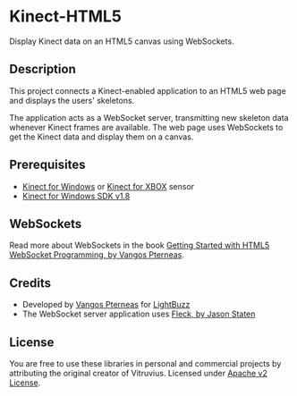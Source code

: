 Kinect-HTML5
============

Display Kinect data on an HTML5 canvas using WebSockets.

Description
---
This project connects a Kinect-enabled application to an HTML5 web page and displays the users' skeletons.

The application acts as a WebSocket server, transmitting new skeleton data whenever Kinect frames are available. The web page uses WebSockets to get the Kinect data and display them on a canvas.

Prerequisites
---
* [Kinect for Windows](http://amzn.to/1k7rquZ) or [Kinect for XBOX](http://amzn.to/1dO0R0s) sensor
* [Kinect for Windows SDK v1.8](http://go.microsoft.com/fwlink/?LinkID=323588)

WebSockets
---
Read more about WebSockets in the book [Getting Started with HTML5 WebSocket Programming, by Vangos Pterneas](http://amzn.to/19cvMj9).

Credits
---
* Developed by [Vangos Pterneas](http://pterneas.com) for [LightBuzz](http://lightbuzz.com)
* The WebSocket server application uses [Fleck, by Jason Staten](https://github.com/statianzo/Fleck)

License
---
You are free to use these libraries in personal and commercial projects by attributing the original creator of Vitruvius. Licensed under [Apache v2 License](https://github.com/LightBuzz/Kinect-HTML5/blob/master/LICENSE).
